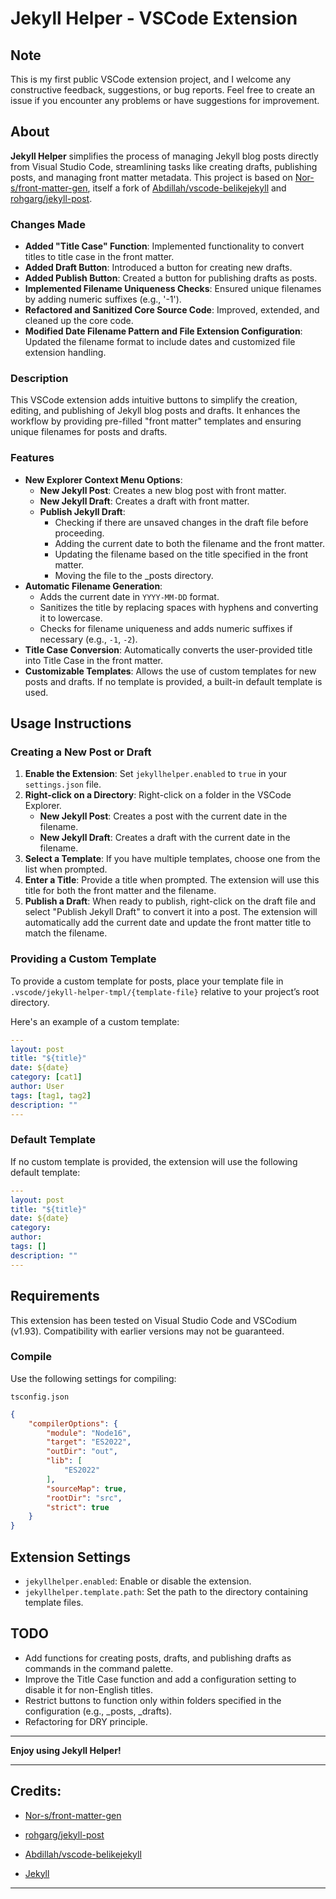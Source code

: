 # Jekyll Helper - VSCode Extension

## Note
This is my first public VSCode extension project, and I welcome any constructive feedback, suggestions, or bug reports. Feel free to create an issue if you encounter any problems or have suggestions for improvement.

## About
**Jekyll Helper** simplifies the process of managing Jekyll blog posts directly from Visual Studio Code, streamlining tasks like creating drafts, publishing posts, and managing front matter metadata. This project is based on [Nor-s/front-matter-gen](https://github.com/Nor-s/front-matter-gen), itself a fork of [Abdillah/vscode-belikejekyll](https://github.com/Abdillah/vscode-belikejekyll) and [rohgarg/jekyll-post](https://github.com/rohgarg/jekyll-post).

### Changes Made
- **Added "Title Case" Function**: Implemented functionality to convert titles to title case in the front matter.
- **Added Draft Button**: Introduced a button for creating new drafts.
- **Added Publish Button**: Created a button for publishing drafts as posts.
- **Implemented Filename Uniqueness Checks**: Ensured unique filenames by adding numeric suffixes (e.g., '-1').
- **Refactored and Sanitized Core Source Code**: Improved, extended, and cleaned up the core code.
- **Modified Date Filename Pattern and File Extension Configuration**: Updated the filename format to include dates and customized file extension handling.

### Description
This VSCode extension adds intuitive buttons to simplify the creation, editing, and publishing of Jekyll blog posts and drafts. It enhances the workflow by providing pre-filled "front matter" templates and ensuring unique filenames for posts and drafts.

### Features
- **New Explorer Context Menu Options**:
	- **New Jekyll Post**: Creates a new blog post with front matter.
	- **New Jekyll Draft**: Creates a draft with front matter.
	- **Publish Jekyll Draft**: 
		- Checking if there are unsaved changes in the draft file before proceeding.
		- Adding the current date to both the filename and the front matter.
		- Updating the filename based on the title specified in the front matter.
		- Moving the file to the _posts directory.
- **Automatic Filename Generation**:
	- Adds the current date in `YYYY-MM-DD` format.
	- Sanitizes the title by replacing spaces with hyphens and converting it to lowercase.
	- Checks for filename uniqueness and adds numeric suffixes if necessary (e.g., `-1`, `-2`).
- **Title Case Conversion**: Automatically converts the user-provided title into Title Case in the front matter.
- **Customizable Templates**: Allows the use of custom templates for new posts and drafts. If no template is provided, a built-in default template is used.

## Usage Instructions
### Creating a New Post or Draft
1. **Enable the Extension**: Set `jekyllhelper.enabled` to `true` in your `settings.json` file.
2. **Right-click on a Directory**: Right-click on a folder in the VSCode Explorer.
	- **New Jekyll Post**: Creates a post with the current date in the filename.
	- **New Jekyll Draft**: Creates a draft with the current date in the filename.
3. **Select a Template**: If you have multiple templates, choose one from the list when prompted.
4. **Enter a Title**: Provide a title when prompted. The extension will use this title for both the front matter and the filename.
5. **Publish a Draft**: When ready to publish, right-click on the draft file and select "Publish Jekyll Draft" to convert it into a post. The extension will automatically add the current date and update the front matter title to match the filename.

### Providing a Custom Template
To provide a custom template for posts, place your template file in `.vscode/jekyll-helper-tmpl/{template-file}` relative to your project’s root directory.

Here's an example of a custom template:

```yaml
---
layout: post
title: "${title}"
date: ${date}
category: [cat1]
author: User
tags: [tag1, tag2]
description: ""
---
```

### Default Template
If no custom template is provided, the extension will use the following default template:

```yaml
---
layout: post
title: "${title}"
date: ${date}
category:
author:
tags: []
description: ""
---
```

## Requirements
This extension has been tested on Visual Studio Code and VSCodium (v1.93). Compatibility with earlier versions may not be guaranteed.

### Compile
Use the following settings for compiling:

`tsconfig.json`
```json
{
	"compilerOptions": {
		"module": "Node16",
		"target": "ES2022",
		"outDir": "out",
		"lib": [
			"ES2022"
		],
		"sourceMap": true,
		"rootDir": "src",
		"strict": true
	}
}

```

## Extension Settings
- `jekyllhelper.enabled`: Enable or disable the extension.
- `jekyllhelper.template.path`: Set the path to the directory containing template files.


## TODO
- Add functions for creating posts, drafts, and publishing drafts as commands in the command palette.
- Improve the Title Case function and add a configuration setting to disable it for non-English titles.
- Restrict buttons to function only within folders specified in the configuration (e.g., _posts, _drafts).
- Refactoring for DRY principle.

---

**Enjoy using Jekyll Helper!**


---

## Credits:

- [Nor-s/front-matter-gen](https://github.com/Nor-s/front-matter-gen)
- [rohgarg/jekyll-post](https://github.com/rohgarg/jekyll-post)
- [Abdillah/vscode-belikejekyll](https://github.com/Abdillah/vscode-belikejekyll)

- [Jekyll](https://jekyllrb.com)
---